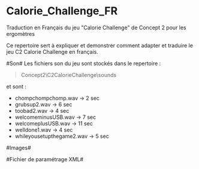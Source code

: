 # Calorie_Challenge_FR
Traduction en Français du jeu "Calorie Challenge" de Concept 2 pour les ergomètres

Ce repertoire sert à expliquer et demonstrer comment adapter et traduire le jeu C2 Calorie Challenge en français.

#Son#
Les fichiers son du jeu sont stockés dans le repertoire : 
> Concept2\C2CalorieChallenge\sounds

et sont : 

* chompchompchomp.wav -> 2 sec
* grubsup2.wav -> 6 sec
* toobad2.wav -> 4 sec
* welcomeminusUSB.wav -> 7 sec
* welcomeplusUSB.wav -> 11 sec
* welldone1.wav -> 4 sec
* whileyousetupthegame2.wav -> 5 sec

#Images#

#Fichier de paramétrage XML#

